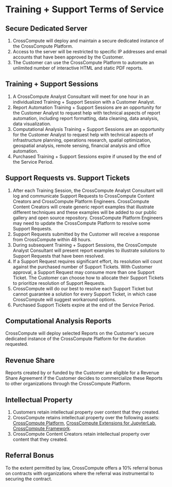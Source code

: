 # Training + Support Terms of Service

## Secure Dedicated Server

1. CrossCompute will deploy and maintain a secure dedicated instance of the CrossCompute Platform.
2. Access to the server will be restricted to specific IP addresses and email accounts that have been approved by the Customer.
3. The Customer can use the CrossCompute Platform to automate an unlimited number of interactive HTML and static PDF reports.

## Training + Support Sessions

1. A CrossCompute Analyst Consultant will meet for one hour in an individualized Training + Support Session with a Customer Analyst.
2. Report Automation Training + Support Sessions are an opportunity for the Customer Analyst to request help with technical aspects of report automation, including report formatting, data cleaning, data analysis, data visualization.
3. Computational Analysis Training + Support Sessions are an opportunity for the Customer Analyst to request help with technical aspects of infrastructure planning, operations research, spatial optimization, geospatial analysis, remote sensing, financial analysis and office automation.
4. Purchased Training + Support Sessions expire if unused by the end of the Service Period.

## Support Requests vs. Support Tickets
1. After each Training Session, the CrossCompute Analyst Consultant will log and communicate Support Requests to CrossCompute Content Creators and CrossCompute Platform Engineers. CrossCompute Content Creators will create generic report examples that illustrate different techniques and these examples will be added to our public gallery and open source repository. CrossCompute Platform Engineers may need to update the CrossCompute Platform to resolve some Support Requests.
2. Support Requests submitted by the Customer will receive a response from CrossCompute within 48 hours.
3. During subsequent Training + Support Sessions, the CrossCompute Analyst Consultant will present report examples to illustrate solutions to Support Requests that have been resolved.
4. If a Support Request requires significant effort, its resolution will count against the purchased number of Support Tickets. With Customer approval, a Support Request may consume more than one Support Ticket. The Customer can choose how to allocate their Support Tickets to prioritize resolution of Support Requests.
5. CrossCompute will do our best to resolve each Support Ticket but cannot guarantee a solution for every Support Ticket, in which case CrossCompute will suggest workaround options.
6. Purchased Support Tickets expire at the end of the Service Period.

## Computational Analysis Reports
CrossCompute will deploy selected Reports on the Customer's secure dedicated instance of the CrossCompute Platform for the duration requested.

## Revenue Share
Reports created by or funded by the Customer are eligible for a Revenue Share Agreement if the Customer decides to commercialize these Reports to other organizations through the CrossCompute Platform.

## Intellectual Property
1. Customers retain intellectual property over content that they created.
2. CrossCompute retains intellectual property over the following assets: [CrossCompute Platform](https://crosscompute.com), [CrossCompute Extensions for JupyterLab](https://github.com/crosscompute/crosscompute-jupyterlab-extensions), [CrossCompute Framework](https://github.com/crosscompute/crosscompute).
3. CrossCompute Content Creators retain intellectual property over content that they created.

## Referral Bonus
To the extent permitted by law, CrossCompute offers a 10% referral bonus on contracts with organizations where the referral was instrumental to securing the contract.
